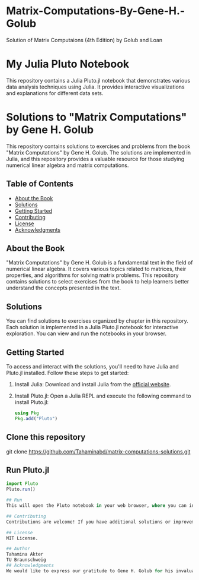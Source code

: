 # Matrix-Computations-By-Gene-H.-Golub
Solution of Matrix Computaions (4th Edition) by Golub and Loan



# My Julia Pluto Notebook

This repository contains a Julia Pluto.jl notebook that demonstrates various data analysis techniques using Julia. It provides interactive visualizations and explanations for different data sets.


# Solutions to "Matrix Computations" by Gene H. Golub

This repository contains solutions to exercises and problems from the book "Matrix Computations" by Gene H. Golub. The solutions are implemented in Julia, and this repository provides a valuable resource for those studying numerical linear algebra and matrix computations.

## Table of Contents

- [About the Book](#about-the-book)
- [Solutions](#solutions)
- [Getting Started](#getting-started)
- [Contributing](#contributing)
- [License](#license)
- [Acknowledgments](#acknowledgments)

## About the Book

"Matrix Computations" by Gene H. Golub is a fundamental text in the field of numerical linear algebra. It covers various topics related to matrices, their properties, and algorithms for solving matrix problems. This repository contains solutions to select exercises from the book to help learners better understand the concepts presented in the text.

## Solutions

You can find solutions to exercises organized by chapter in this repository. Each solution is implemented in a Julia Pluto.jl notebook for interactive exploration. You can view and run the notebooks in your browser.

## Getting Started

To access and interact with the solutions, you'll need to have Julia and Pluto.jl installed. Follow these steps to get started:

1. Install Julia: Download and install Julia from the [official website](https://julialang.org/downloads/).

2. Install Pluto.jl: Open a Julia REPL and execute the following command to install Pluto.jl:

   ```julia
   using Pkg
   Pkg.add("Pluto")
   
## Clone this repository

git clone https://github.com/Tahaminabd/matrix-computations-solutions.git

## Run Pluto.jl
```julia
import Pluto
Pluto.run()

## Run
This will open the Pluto notebook in your web browser, where you can interact with the solutions.

## Contributing
Contributions are welcome! If you have additional solutions or improvements to existing ones, please follow our contributing guidelines.

## License
MIT License.

## Author
Tahamina Akter
TU Braunschweig
## Acknowledgments
We would like to express our gratitude to Gene H. Golub for his invaluable contributions to the field of numerical linear algebra, which have inspired this collection of solutions.






